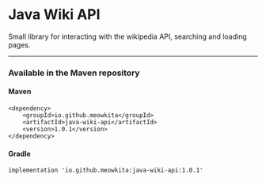 # Java Wiki API
Small library for interacting with the wikipedia API, searching and loading pages.

---

### Available in the Maven repository
#### Maven
```
<dependency>
    <groupId>io.github.meowkita</groupId>
    <artifactId>java-wiki-api</artifactId>
    <version>1.0.1</version>
</dependency>
```

#### Gradle
```
implementation 'io.github.meowkita:java-wiki-api:1.0.1'
```
